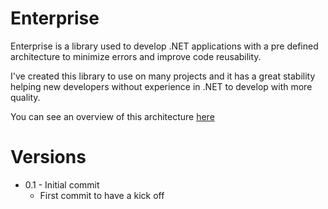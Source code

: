 # Enterprise
Enterprise is a library used to develop .NET applications with a pre defined architecture to minimize errors and improve code reusability.

I've created this library to use on many projects and it has a great stability helping new developers without experience in .NET to develop with more quality.

You can see an overview of this architecture <a href="http://luizbon.com/2015/06/arquitetura-de-desenvolvimento/">here</a>

# Versions
* 0.1 - Initial commit
  * First commit to have a kick off

